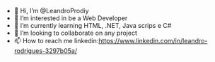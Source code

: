 - 👋 Hi, I’m @LeandroProdiy
- 👀 I’m interested in be a Web Developer
- 🌱 I’m currently learning HTML, .NET,  Java scrips e C#
- 💞️ I’m looking to collaborate on any project
- 📫 How to reach me linkedin:https://www.linkedin.com/in/leandro-rodrigues-3297b05a/

<!---
LeandroProdiy/LeandroProdiy is a ✨ special ✨ repository because its `README.md` (this file) appears on your GitHub profile.
You can click the Preview link to take a look at your changes.
--->
